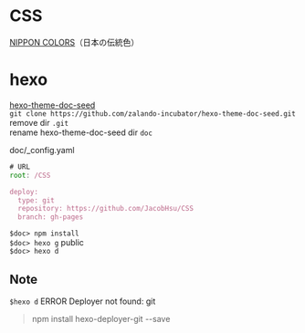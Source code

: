 # CSS


[NIPPON COLORS](http://nipponcolors.com/)（日本の伝統色）

# hexo

[hexo-theme-doc-seed](https://github.com/zalando-incubator/hexo-theme-doc-seed)  
`git clone https://github.com/zalando-incubator/hexo-theme-doc-seed.git`  
remove dir `.git`  
rename hexo-theme-doc-seed  dir `doc`  

doc/_config.yaml  
```js
# URL
root: /CSS

deploy:
  type: git
  repository: https://github.com/JacobHsu/CSS
  branch: gh-pages
```

`$doc> npm install`  
`$doc> hexo g`   public  
`$doc> hexo d`  

## Note

`$hexo d` ERROR Deployer not found: git  
> npm install hexo-deployer-git --save  
